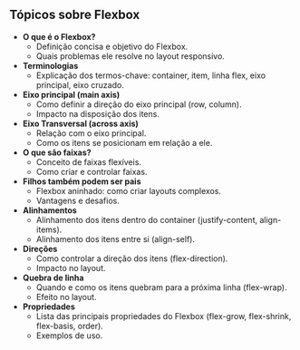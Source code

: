 ## Tópicos sobre Flexbox

* **O que é o Flexbox?**
    * Definição concisa e objetivo do Flexbox.
    * Quais problemas ele resolve no layout responsivo.
* **Terminologias**
    * Explicação dos termos-chave: container, item, linha flex, eixo principal, eixo cruzado.
* **Eixo principal (main axis)**
    * Como definir a direção do eixo principal (row, column).
    * Impacto na disposição dos itens.
* **Eixo Transversal (across axis)**
    * Relação com o eixo principal.
    * Como os itens se posicionam em relação a ele.
* **O que são faixas?**
    * Conceito de faixas flexíveis.
    * Como criar e controlar faixas.
* **Filhos também podem ser pais**
    * Flexbox aninhado: como criar layouts complexos.
    * Vantagens e desafios.
* **Alinhamentos**
    * Alinhamento dos itens dentro do container (justify-content, align-items).
    * Alinhamento dos itens entre si (align-self).
* **Direções**
    * Como controlar a direção dos itens (flex-direction).
    * Impacto no layout.
* **Quebra de linha**
    * Quando e como os itens quebram para a próxima linha (flex-wrap).
    * Efeito no layout.
* **Propriedades**
    * Lista das principais propriedades do Flexbox (flex-grow, flex-shrink, flex-basis, order).
    * Exemplos de uso.